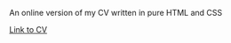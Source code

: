 An online version of my CV written in pure HTML and CSS

[Link to CV](https://jebrnzl.github.io/cv/)
